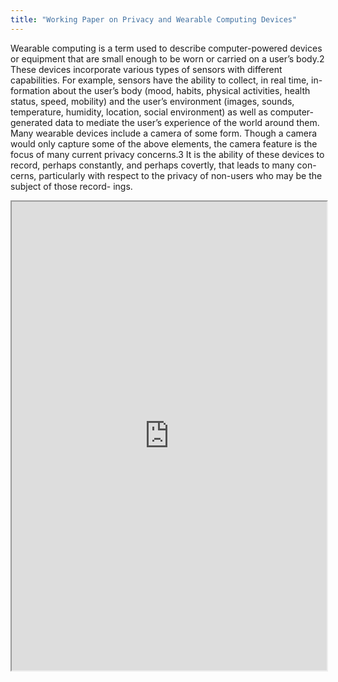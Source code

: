 ```yaml
---
title: "Working Paper on Privacy and Wearable Computing Devices"
---
```


Wearable computing is a term used to describe computer-powered devices or equipment that are small enough to be worn or carried on a user’s body.2 These devices incorporate various types of sensors with different capabilities. For example, sensors have the ability to collect, in real time, in- formation about the user’s body (mood, habits, physical activities, health status, speed, mobility) and the user’s environment (images, sounds, temperature, humidity, location, social environment) as well as computer-generated data to mediate the user’s experience of the world around them.
Many wearable devices include a camera of some form. Though a camera would only capture some of the above elements, the camera feature is the focus of many current privacy concerns.3 It is the ability of these devices to record, perhaps constantly, and perhaps covertly, that leads to many con- cerns, particularly with respect to the privacy of non-users who may be the subject of those record- ings.

<iframe height="750" width="100%" src="https://ewelton.github.io/ktest/wiki.html#Working%20Paper%20on%20Privacy%20and%20Wearable%20Computing%20Devices"></iframe>
